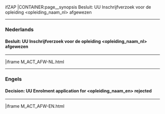 ifZAP
|CONTAINER:page__synopsis
Besluit: UU Inschrijfverzoek voor de opleiding &lt;opleiding_naam_nl&gt; afgewezen
_____
### Nederlands
#### Besluit: UU Inschrijfverzoek voor de opleiding &lt;opleiding_naam_nl&gt; afgewezen
_____
|iframe
M_ACT_AFW-NL.html
_____
### Engels
#### Decision: UU Enrolment application for &lt;opleiding_naam_en&gt; rejected
_____
|iframe
M_ACT_AFW-EN.html